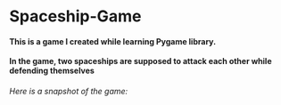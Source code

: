# Spaceship-Game

<h4>This is a game I created while learning Pygame library.</h4>
<b>In the game, two spaceships are supposed to attack each other while defending themselves</b>

<h6>Here is a snapshot of the game:</h6>


